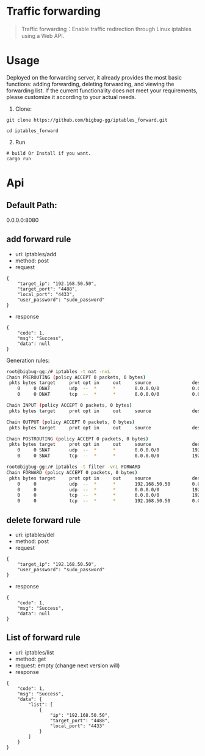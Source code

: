 # Traffic forwarding

> Traffic forwarding：Enable traffic redirection through Linux iptables using a Web API.

# Usage

Deployed on the forwarding server, it already provides the most basic functions: adding forwarding, deleting forwarding, and viewing the forwarding list. If the current functionality does not meet your requirements, please customize it according to your actual needs.
1. Clone:

```
git clone https://github.com/bigbug-gg/iptables_forward.git

cd iptables_forward
```

2. Run 

```
# build Or Install if you want.
cargo run
```

# Api

## Default Path:

0.0.0.0:8080

## add forward rule
* uri: iptables/add
* method: post
* request
```
{
	"target_ip": "192.168.50.50",
	"target_port": "4488",
	"local_port": "4433",
	"user_password": "sudo_password"
}
```

* response
```
{
	"code": 1,
	"msg": "Success",
	"data": null
}
```

Generation rules:

```bash
root@bigbug-gg:/# iptables -t nat -nvL
Chain PREROUTING (policy ACCEPT 0 packets, 0 bytes)
 pkts bytes target     prot opt in     out     source               destination         
    0     0 DNAT       udp  --  *      *       0.0.0.0/0            0.0.0.0/0            udp dpt:4433 to:192.168.50.50:4488
    0     0 DNAT       tcp  --  *      *       0.0.0.0/0            0.0.0.0/0            tcp dpt:4433 to:192.168.50.50:4488

Chain INPUT (policy ACCEPT 0 packets, 0 bytes)
 pkts bytes target     prot opt in     out     source               destination         

Chain OUTPUT (policy ACCEPT 0 packets, 0 bytes)
 pkts bytes target     prot opt in     out     source               destination         

Chain POSTROUTING (policy ACCEPT 0 packets, 0 bytes)
 pkts bytes target     prot opt in     out     source               destination         
    0     0 SNAT       udp  --  *      *       0.0.0.0/0            192.168.50.50        udp dpt:4488 to:192.168.17.131
    0     0 SNAT       tcp  --  *      *       0.0.0.0/0            192.168.50.50        tcp dpt:4488 to:192.168.17.131

root@bigbug-gg:/# iptables -t filter -vnL FORWARD
Chain FORWARD (policy ACCEPT 0 packets, 0 bytes)
 pkts bytes target     prot opt in     out     source               destination         
    0     0            udp  --  *      *       192.168.50.50        0.0.0.0/0            udp dpt:4488
    0     0            udp  --  *      *       0.0.0.0/0            192.168.50.50        udp dpt:4488
    0     0            tcp  --  *      *       0.0.0.0/0            192.168.50.50        tcp dpt:4488
    0     0            tcp  --  *      *       192.168.50.50        0.0.0.0/0            tcp dpt:4488

```

## delete forward rule
* uri: iptables/del
* method: post
* request
```
{
	"target_ip": "192.168.50.50",
	"user_password": "sudo_password"
}
```

* response
```
{
	"code": 1,
	"msg": "Success",
	"data": null
}
```

## List of forward rule
* uri: iptables/list
* method: get
* request: empty (change next version will) 
* response
```
{
	"code": 1,
	"msg": "Success",
	"data": {
		"list": [
			{
				"ip": "192.168.50.50",
				"target_port": "4488",
				"local_port": "4433"
			}
		]
	}
}
```
